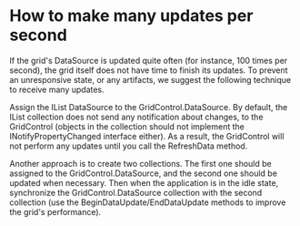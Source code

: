 # How to make many updates per second


<p>If the grid's DataSource is updated quite often (for instance, 100 times per second), the grid itself does not have time to finish its updates. To prevent an unresponsive state, or any artifacts, we suggest the following technique to receive many updates.</p><p>Assign the IList DataSource to the GridControl.DataSource. By default, the IList collection does not send any notification about changes, to the GridControl (objects in the collection should not implement the INotifyPropertyChanged interface either). As a result, the GridControl will not perform any updates until you call the RefreshData method.</p><p>Another approach is to create two collections. The first one should be assigned to the GridControl.DataSource, and the second one should be updated when necessary. Then when the application is in the idle state, synchronize the GridControl.DataSource collection with the second collection (use the BeginDataUpdate/EndDataUpdate methods to improve the grid's performance).</p>

<br/>


